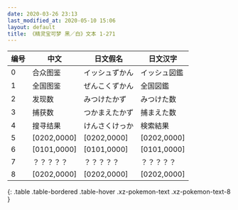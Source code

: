 ```yaml
---
date: 2020-03-26 23:13
last_modified_at: 2020-05-10 15:06
layout: default
title: 《精灵宝可梦 黑／白》文本 1-271
---
```

| 编号 | 中文 | 日文假名 | 日文汉字 |
| ---- | ---- | ---- | --- |
| 0 | 合众图鉴 | イッシュずかん | イッシュ図鑑 |
| 1 | 全国图鉴 | ぜんこくずかん | 全国図鑑 |
| 2 | 发现数 | みつけたかず | みつけた数 |
| 3 | 捕获数 | つかまえたかず | 捕まえた数 |
| 4 | 搜寻结果 | けんさくけっか | 検索結果 |
| 5 | [0202,0000] | [0202,0000] | [0202,0000] |
| 6 | [0101,0000] | [0101,0000] | [0101,0000] |
| 7 | ？？？？？ | ？？？？？ | ？？？？？ |
| 8 | [0202,0000] | [0202,0000] | [0202,0000] |
{: .table .table-bordered .table-hover .xz-pokemon-text .xz-pokemon-text-8 }